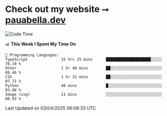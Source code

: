 # Check out my website ⭢ [pauabella.dev](https://pauabella.dev)

<!--START_SECTION:waka-->
![Code Time](http://img.shields.io/badge/Code%20Time-4%2C284%20hrs%2015%20mins-blue)

📊 **This Week I Spent My Time On** 

```text
💬 Programming Languages: 
TypeScript               15 hrs 25 mins      ████████████████████░░░░░   78.19 % 
Other                    1 hr 40 mins        ██░░░░░░░░░░░░░░░░░░░░░░░   08.46 % 
CSS                      1 hr 31 mins        ██░░░░░░░░░░░░░░░░░░░░░░░   07.72 % 
Python                   46 mins             █░░░░░░░░░░░░░░░░░░░░░░░░   03.90 % 
Image (svg)              11 mins             ░░░░░░░░░░░░░░░░░░░░░░░░░   00.93 % 
```


 Last Updated on 03/04/2025 06:08:33 UTC
<!--END_SECTION:waka-->

